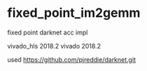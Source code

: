 # fixed_point_im2gemm
fixed point darknet acc impl

vivado_hls 2018.2
vivado 2018.2

used https://github.com/pjreddie/darknet.git

